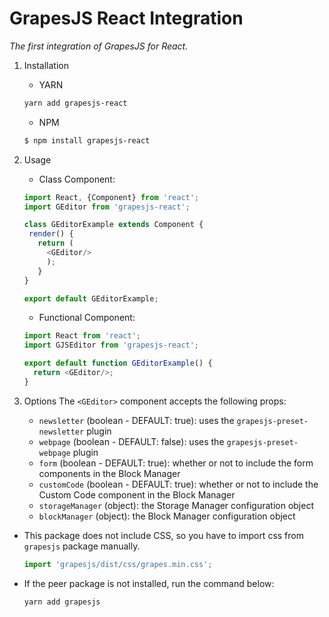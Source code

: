 GrapesJS React Integration
==========================
_The first integration of GrapesJS for React._

1. Installation
    - YARN
    ```bash
    yarn add grapesjs-react
    ```
    - NPM
    ```bash
    $ npm install grapesjs-react
    ```
    
2. Usage

    - Class Component:
    ```javascript
    import React, {Component} from 'react';
    import GEditor from 'grapesjs-react';

    class GEditorExample extends Component {
     render() {
       return (
         <GEditor/>
         );
       }
    }
 
    export default GEditorExample;
    ```
    - Functional Component:
    ```javascript
    import React from 'react';
    import GJSEditor from 'grapesjs-react';

    export default function GEditorExample() {
      return <GEditor/>;
    }
    ```

3. Options
The `<GEditor>` component accepts the following props:
    - `newsletter` (boolean - DEFAULT: true): uses the `grapesjs-preset-newsletter` plugin
    - `webpage` (boolean - DEFAULT: false): uses the `grapesjs-preset-webpage` plugin
    - `form` (boolean - DEFAULT: true): whether or not to include the form components in the Block Manager
    - `customCode` (boolean - DEFAULT: true): whether or not to include the Custom Code component in the Block Manager
    - `storageManager` (object): the Storage Manager configuration object
    - `blockManager` (object): the Block Manager configuration object

* This package does not include CSS, so you have to import css from `grapesjs` package manually.

    ```javascript
    import 'grapesjs/dist/css/grapes.min.css';
    ```
* If the peer package is not installed, run the command below:

    ```bash
    yarn add grapesjs
    ```

